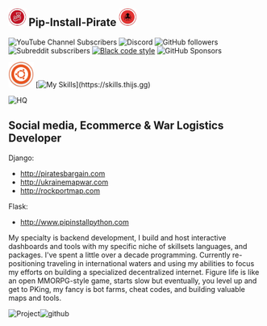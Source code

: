 ## <img width="35px" src="https://github.com/Pedro-Murilo/icons-for-readme/blob/main/.github/jest-icon.svg" alt="Jest Icon" /> Pip-Install-Pirate <img width="35px" src="https://github.com/Pedro-Murilo/icons-for-readme/blob/main/.github/testing-library-icon.svg" alt="Testing Library Icon" />
![YouTube Channel Subscribers](https://img.shields.io/youtube/channel/subscribers/UC-pBvv8mzLpj0k-RIbc2Nog?style=social)
![Discord](https://img.shields.io/discord/1005131057512857682)
![GitHub followers](https://img.shields.io/github/followers/pip-install-python?style=social)
![Subreddit subscribers](https://img.shields.io/reddit/subreddit-subscribers/PipInstallPython?style=social)
[![Black code style](https://img.shields.io/badge/code%20style-black-000000.svg)](https://github.com/ambv/black)
![GitHub Sponsors](https://img.shields.io/github/sponsors/pip-install-python)

<img width="50px" src="https://github.com/Pedro-Murilo/icons-for-readme/blob/main/.github/ubuntu-icon.svg" alt="Ubuntu Icon" />  [![My Skills](https://skills.thijs.gg/icons?i=docker,py,react,postgres,js,jquery,redis,html,css,)](https://skills.thijs.gg)

<img width="100%" height='400px' src="https://media.discordapp.net/attachments/419291925322006528/994377878022135979/unknown.png" alt="HQ" />

## Social media, Ecommerce & War Logistics Developer
Django:
- http://piratesbargain.com
- http://ukrainemapwar.com
- http://rockportmap.com

Flask:
- http://www.pipinstallpython.com

My specialty is backend development, I build and host interactive dashboards and tools with my specific niche of skillsets languages, and packages. I've spent a little over a decade programming. Currently re-positioning traveling in international waters and using my abilities to focus my efforts on building a specialized decentralized internet. Figure life is like an open MMORPG-style game, starts slow but eventually, you level up and get to PKing, my fancy is bot farms, cheat codes, and building valuable maps and tools.

<img width="65%" height='500px' src="https://cdn.discordapp.com/attachments/419291925322006528/1051850956544946246/Screen_Shot_2022-12-11_at_9.27.46_PM.png" alt="Project" /><img width="35%" height='500px' src="https://media.discordapp.net/attachments/419291925322006528/997228064809439242/github_preformance.jpg?width=449&height=935" alt="github" />







